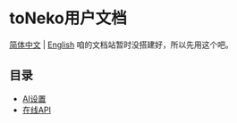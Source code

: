 # toNeko用户文档
[简体中文](https://github.com/CSneko/toNeko/blob/main/docs/README.md) | [English](https://github.com/CSneko/toNeko/blob/main/docs/README_en.md)
咱的文档站暂时没搭建好，所以先用这个吧。

## 目录
- [AI设置](https://github.com/CSneko/toNeko/blob/main/docs/AI.md)
- [在线API](https://github.com/CSneko/toNeko/blob/main/docs/TONEKO_ONLINE_API.md)